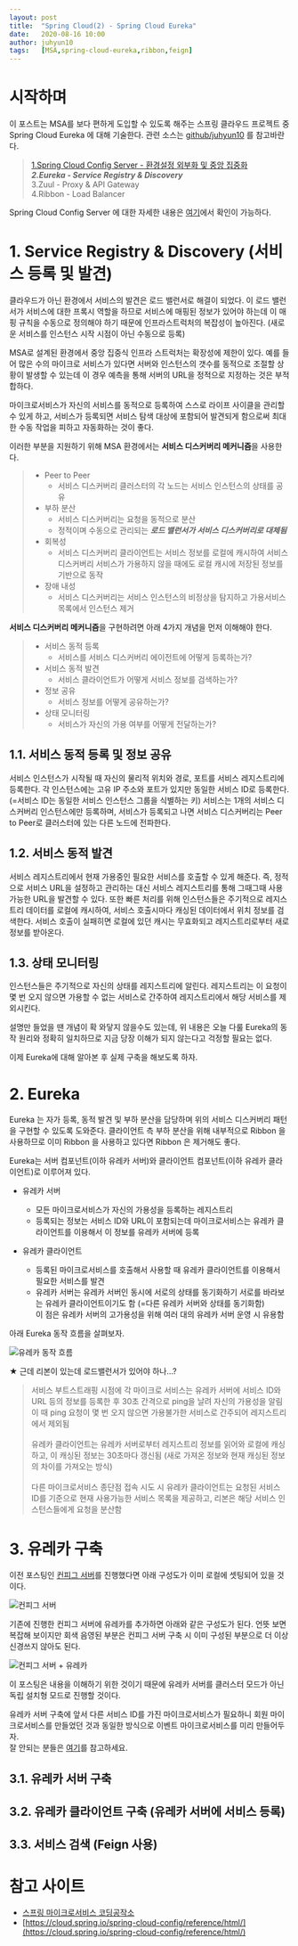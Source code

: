 ```yaml
---
layout: post
title:  "Spring Cloud(2) - Spring Cloud Eureka"
date:   2020-08-16 10:00
author: juhyun10
tags:	[MSA,spring-cloud-eureka,ribbon,feign]
---
```


# 시작하며
이 포스트는 MSA를 보다 편하게 도입할 수 있도록 해주는 스프링 클라우드 프로젝트 중 Spring Cloud Eureka 에 대해 기술한다.
관련 소스는 [github/juhyun10](https://github.com/juhyun10/msa-springcloud) 를 참고바란다.

>[1.Spring Cloud Config Server - 환경설정 외부화 및 중앙 집중화](https://bravenamme.github.io/2020/08/16/spring-cloud-config-server/)<br />
>***2.Eureka - Service Registry & Discovery***<br />
> 3.Zuul - Proxy & API Gateway<br />
> 4.Ribbon - Load Balancer<br />

Spring Cloud Config Server 에 대한 자세한 내용은 [여기](https://bravenamme.github.io/2020/08/16/spring-cloud-config-server/)에서 확인이 가능하다.


# 1. Service Registry & Discovery (서비스 등록 및 발견)
클라우드가 아닌 환경에서 서비스의 발견은 로드 밸런서로 해결이 되었다.
이 로드 밸런서가 서비스에 대한 프록시 역할을 하므로 서비스에 매핑된 정보가 있어야 하는데 이 매핑 규칙을 수동으로 정의해야 하기 때문에 인프라스트럭처의
복잡성이 높아진다. (새로운 서비스를 인스턴스 시작 시점이 아닌 수동으로 등록)

MSA로 설계된 환경에서 중앙 집중식 인프라 스트럭처는 확장성에 제한이 있다.
예를 들어 많은 수의 마이크로 서비스가 있다면 서버와 인스턴스의 갯수를 동적으로 조절할 상황이 발생할 수 있는데
이 경우 예측을 통해 서버의 URL을 정적으로 지정하는 것은 부적합하다. 
 
마이크로서비스가 자신의 서비스를 동적으로 등록하여 스스로 라이프 사이클을 관리할 수 있게 하고, 서비스가 등록되면 서비스 탐색 대상에 포함되어 발견되게 함으로써
최대한 수동 작업을 피하고 자동화하는 것이 좋다.

이러한 부분을 지원하기 위해 MSA 환경에서는 **서비스 디스커버리 메커니즘**을 사용한다.
> - Peer to Peer
>   - 서비스 디스커버리 클러스터의 각 노드는 서비스 인스턴스의 상태를 공유
> - 부하 분산
>   - 서비스 디스커버리는 요청을 동적으로 분산
>   - 정적이며 수동으로 관리되는 ***로드 밸런서가 서비스 디스커버리로 대체됨***
> - 회복성
>   - 서비스 디스커버리 클라이언트는 서비스 정보를 로컬에 캐시하여 서비스 디스커버리 서비스가 가용하지 않을 때에도 로컬 캐시에 저장된 정보를 기반으로 동작
> - 장애 내성
>   - 서비스 디스커버리는 서비스 인스턴스의 비정상을 탐지하고 가용서비스 목록에서 인스턴스 제거 

**서비스 디스커버리 메커니즘**을 구현하려면 아래 4가지 개념을 먼저 이해해야 한다.
> - 서비스 동적 등록
>   - 서비스를 서비스 디스커버리 에이전트에 어떻게 등록하는가?
> - 서비스 동적 발견
>   - 서비스 클라이언트가 어떻게 서비스 정보를 검색하는가?
> - 정보 공유
>   - 서비스 정보를 어떻게 공유하는가?
> - 상태 모니터링
>   - 서비스가 자신의 가용 여부를 어떻게 전달하는가?

## 1.1. 서비스 동적 등록 및 정보 공유
서비스 인스턴스가 시작될 때 자신의 물리적 위치와 경로, 포트를 서비스 레지스트리에 등록한다.
각 인스턴스에는 고유 IP 주소와 포트가 있지만 동일한 서비스 ID로 등록한다. (=서비스 ID는 동일한 서비스 인스턴스 그룹을 식별하는 키)
서비스는 1개의 서비스 디스커버리 인스턴스에만 등록하며, 서비스가 등록되고 나면 서비스 디스커버리는 Peer to Peer로 클러스터에 있는 다른 노드에 전파한다.
  
## 1.2. 서비스 동적 발견
서비스 레지스트리에서 현재 가용중인 필요한 서비스를 호출할 수 있게 해준다.
즉, 정적으로 서비스 URL을 설정하고 관리하는 대신 서비스 레지스트리를 통해 그때그때 사용 가능한 URL을 발견할 수 있다.
또한 빠른 처리를 위해 인스턴스들은 주기적으로 레지스트리 데이터를 로컬에 캐시하여, 서비스 호출시마다 캐싱된 데이터에서 위치 정보를 검색한다.
서비스 호출이 실패히면 로컬에 있던 캐시는 무효화되고 레지스트리로부터 새로 정보를 받아온다.

## 1.3. 상태 모니터링
인스턴스들은 주기적으로 자신의 상태를 레지스트리에 알린다.
레지스트리는 이 요청이 몇 번 오지 않으면 가용할 수 없는 서비스로 간주하여 레지스트리에서 해당 서비스를 제외시킨다.

설명만 들었을 땐 개념이 확 와닿지 않을수도 있는데, 
위 내용은 오늘 다룰 Eureka의 동작 원리와 정확히 일치하므로 지금 당장 이해가 되지 않는다고 걱정할 필요는 없다.

이제 Eureka에 대해 알아본 후 실제 구축을 해보도록 하자.


# 2. Eureka
Eureka 는 자가 등록, 동적 발견 및 부하 분산을 담당하며 위의 서비스 디스커버리 패턴을 구현할 수 있도록 도와준다.
클라이언트 측 부하 분산을 위해 내부적으로 Ribbon 을 사용하므로 이미 Ribbon 을 사용하고 있다면 Ribbon 은 제거해도 좋다.

Eureka는 서버 컴포넌트(이하 유레카 서버)와 클라이언트 컴포넌트(이하 유레카 클라이언트)로 이루어져 있다.

- 유레카 서버
    - 모든 마이크로서비스가 자신의 가용성을 등록하는 레지스트리
    - 등록되는 정보는 서비스 ID와 URL이 포함되는데 마이크로서비스는 유레카 클라이언트를 이용해서 이 정보를 유레카 서버에 등록
    
    
- 유레카 클라이언트
    - 등록된 마이크로서비스를 호출해서 사용할 때 유레카 클라이언트를 이용해서 필요한 서비스를 발견
    - 유레카 서버는 유레카 서버인 동시에 서로의 상태를 동기화하기 서로를 바라보는 유레카 클라이언트이기도 함 (=다른 유레카 서버와 상태를 동기화함)<br />
      이 점은 유레카 서버의 고가용성을 위해 여러 대의 유레카 서버 운영 시 유용함

아래 Eureka 동작 흐름을 살펴보자.

![유레카 동작 흐름](/files/posts/20200816/eureka.png)

★ 근데 리본이 있는데 로드밸런서가 있어야 하나...?

>서비스 부트스트래핑 시점에 각 마이크로 서비스는 유레카 서버에 서비스 ID와 URL 등의 정보를 등록한 후 30초 간격으로 ping을 날려 자신의 가용성을 알림<br />
>이 때 ping 요청이 몇 번 오지 않으면 가용불가한 서비스로 간주되어 레지스트리에서 제외됨<br /><br />
>유레카 클라이언트는 유레카 서버로부터 레지스트리 정보를 읽어와 로컬에 캐싱하고, 이 캐싱된 정보는 30초마다 갱신됨
>(새로 가져온 정보와 현재 캐싱된 정보의 차이를 가져오는 방식)<br /><br />
>다른 마이크로서비스 종단점 접속 시도 시 유레카 클라이언트는 요청된 서비스 ID를 기준으로 현재 사용가능한 서비스 목록을 제공하고,
>리본은 해당 서비스 인스턴스들에게 요청을 분산함<br />


# 3. 유레카 구축
이전 포스팅인 [컨피그 서버](https://bravenamme.github.io/2020/08/16/spring-cloud-config-server/)를 진행했다면
아래 구성도가 이미 로컬에 셋팅되어 있을 것이다.

![컨피그 서버](/files/posts/20200808/config.png)

기존에 진행한 컨피그 서버에 유레카를 추가하면 아래와 같은 구성도가 된다.
언뜻 보면 복잡해 보이지만 회색 음영된 부분은 컨피그 서버 구축 시 이미 구성된 부분으로 더 이상 신경쓰지 않아도 된다. 

![컨피그 서버 + 유레카](/files/posts/20200816/config_eureka.png)

이 포스팅은 내용을 이해하기 위한 것이기 때문에 유레카 서버를 클러스터 모드가 아닌 독립 설치형 모드로 진행할 것이다.

유레카 서버 구축에 앞서 다른 서비스 ID를 가진 마이크로서비스가 필요하니 회원 마이크로서비스를 만들었던 것과 동일한 방식으로
이벤트 마이크로서비스를 미리 만들어두자.<br />
잘 안되는 분들은 [여기](https://github.com/juhyun10/msa-springcloud/commit/57dfc09b2888b98e718502c0ddcb5195703fa7a4)를 참고하세요.

## 3.1. 유레카 서버 구축

## 3.2. 유레카 클라이언트 구축 (유레카 서버에 서비스 등록)

## 3.3. 서비스 검색 (Feign 사용)

# 참고 사이트
* [스프링 마이크로서비스 코딩공작소](https://thebook.io/006962/)
* [https://cloud.spring.io/spring-cloud-config/reference/html/](https://cloud.spring.io/spring-cloud-config/reference/html/)
